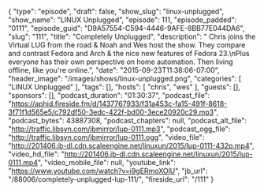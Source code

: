 {
  "type": "episode",
  "draft": false,
  "show_slug": "linux-unplugged",
  "show_name": "LINUX Unplugged",
  "episode": 111,
  "episode_padded": "0111",
  "episode_guid": "D9A57554-C594-4446-9AFE-8BB77E044DA6",
  "slug": "111",
  "title": "Completely Unplugged",
  "description": " Chris joins the Virtual LUG from the road & Noah and Wes host the show. They compare and contrast Fedora and Arch & the nice new features of Fedora 23.\nPlus  everyone has their own perspective on home automation. Then living offline, like you're online.",
  "date": "2015-09-23T11:38:06-07:00",
  "header_image": "/images/shows/linux-unplugged.png",
  "categories": [
    "LINUX Unplugged"
  ],
  "tags": [],
  "hosts": [
    "chris",
    "wes"
  ],
  "guests": [],
  "sponsors": [],
  "podcast_duration": "01:30:37",
  "podcast_file": "https://aphid.fireside.fm/d/1437767933/f31a453c-fa15-491f-8618-3f71f1d565e5/c792df50-3edc-422f-bd00-3ece20920c29.mp3",
  "podcast_bytes": 43887308,
  "podcast_chapters": null,
  "podcast_alt_file": "http://traffic.libsyn.com/jbmirror/lup-0111.mp3",
  "podcast_ogg_file": "http://traffic.libsyn.com/jbmirror/lup-0111.ogg",
  "video_file": "http://201406.jb-dl.cdn.scaleengine.net/linuxun/2015/lup-0111-432p.mp4",
  "video_hd_file": "http://201406.jb-dl.cdn.scaleengine.net/linuxun/2015/lup-0111.mp4",
  "video_mobile_file": null,
  "youtube_link": "https://www.youtube.com/watch?v=i9gERmoXOlU",
  "jb_url": "/88006/completely-unplugged-lup-111/",
  "fireside_url": "/111"
}

